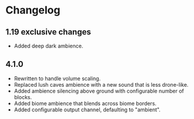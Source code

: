 # Changelog

## 1.19 exclusive changes

* Added deep dark ambience.

## 4.1.0

* Rewritten to handle volume scaling.
* Replaced lush caves ambience with a new sound that is less drone-like.
* Added ambience silencing above ground with configurable number of blocks.
* Added biome ambience that blends across biome borders.
* Added configurable output channel, defaulting to "ambient".